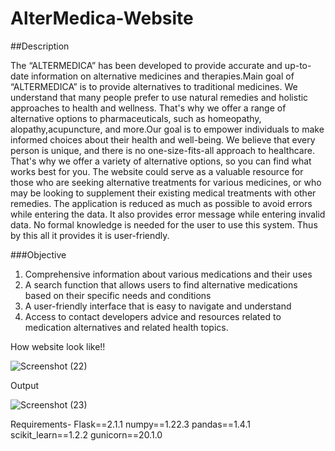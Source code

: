 
# AlterMedica-Website
##Description

The “ALTERMEDICA” has been developed to provide accurate and up-to-date information on alternative medicines and therapies.Main goal of “ALTERMEDICA” is to provide alternatives to traditional medicines. We understand that many people prefer to use natural remedies and holistic approaches to health and wellness. That's why we offer a range of alternative options to pharmaceuticals, such as homeopathy, alopathy,acupuncture, and more.Our goal is to empower individuals to make informed choices about their health and well-being. We believe that every person is unique, and there is no one-size-fits-all approach to healthcare. That's why we offer a variety of alternative options, so you can find what works best for you. The website could serve as a valuable resource for those who are seeking alternative treatments for various medicines, or who may be looking to supplement their existing medical treatments with other remedies.
The application is reduced as much as possible to avoid errors while entering the data. It also provides error message while entering invalid data. No formal knowledge is needed for the user to use this system. Thus by this all it provides it is user-friendly.

###Objective
1.	Comprehensive information about various medications and their uses
2.	A search function that allows users to find alternative medications based on their specific     needs and conditions
3.	A user-friendly interface that is easy to navigate and understand
4.	Access to contact developers advice and resources related to medication alternatives and related health topics.

How website look like!!

![Screenshot (22)](https://user-images.githubusercontent.com/97236292/232278529-005c0198-84cc-4fd6-86c8-b05ddce09684.png)


Output

![Screenshot (23)](https://user-images.githubusercontent.com/97236292/232278540-1a58849c-8a2a-47b9-adf7-3d99a3c8344d.png)


Requirements-
Flask==2.1.1
numpy==1.22.3
pandas==1.4.1
scikit_learn==1.2.2
gunicorn==20.1.0
